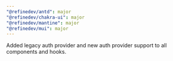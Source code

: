 ```yaml
---
"@refinedev/antd": major
"@refinedev/chakra-ui": major
"@refinedev/mantine": major
"@refinedev/mui": major
---
```


Added legacy auth provider and new auth provider support to all components and hooks.

